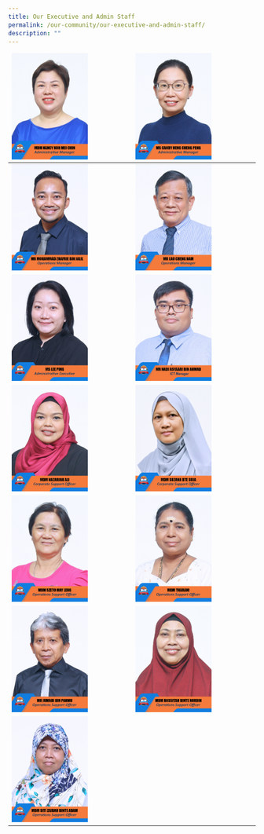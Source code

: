 ```yaml
---
title: Our Executive and Admin Staff
permalink: /our-community/our-executive-and-admin-staff/
description: ""
---
```

<table>
<thead>
  <tr>
    <td><img src="/images/EAS%20Staff/2023_mdm%20nancy%20koh%20mei%20chin.jpg" style="width:65%"></td>
    <td><img src="/images/EAS%20Staff/2023_ms%20candy%20heng%20cheng%20peng.jpg" style="width:65%"></td>
  </tr>
</thead>
<tbody>
  <tr>
    <td><img src="/images/EAS%20Staff/2023_mr%20mohammad%20zhafrie%20bin%20jalil-final.jpg" style="width:65%"></td>
    <td><img src="/images/EAS%20Staff/2023_mr%20lau%20cheng%20nam.jpg" style="width:65%"></td>
  </tr>
  <tr>
    <td><img src="/images/EAS%20Staff/2023_ms%20lee%20ping-final.jpg" style="width:65%"></td>
    <td><img src="/images/EAS%20Staff/2023_mr%20hadi%20asyaari%20bin%20ahmad.jpg" style="width:65%"></td>
  </tr>
  <tr>
    <td><img src="/images/EAS%20Staff/2023_mdm%20nazariah%20ali.jpg" style="width:65%"></td>
    <td><img src="/images/EAS%20Staff/2023_mdm%20suzana%20bte%20suja.jpg" style="width:65%"></td>
  </tr>
  <tr>
    <td><img src="/images/EAS%20Staff/2023_mdm%20szeto%20may%20leng.jpg" style="width:65%"></td>
    <td><img src="/images/EAS%20Staff/2023_mdm%20tharani.jpg" style="width:65%"></td>
  </tr>
  <tr>
  </tr><tr>
    <td><img src="/images/EAS%20Staff/2023_mr%20jumadi%20bin%20pahmu.jpg" style="width:65%"></td>
    <td><img src="/images/EAS%20Staff/2023_mdm%20rossitah%20binte%20nordin.jpg" style="width:65%"></td>
  </tr>
  <tr>
    <td><img src="/images/EAS%20Staff/2023_mdm%20siti%20zaidah%20binte%20adam.jpg" style="width:65%"></td>
  </tr>  
</tbody>
</table>